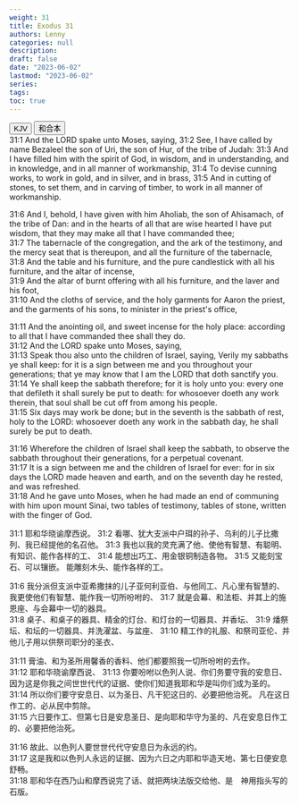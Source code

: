 ```yaml
---
weight: 31
title: Exodus 31
authors: Lenny
categories: null
description: 
draft: false
date: "2023-06-02"
lastmod: "2023-06-02"
series: 
tags: 
toc: true
---
```


<!--more-->

<!-- Tab links -->
<div class="tab">
  <button class="tablinks active" onclick="tablabel(event, 'english')">KJV</button>
  <button class="tablinks" onclick="tablabel(event, 'chinese')">和合本</button>
  
</div>

<!-- Tab content -->
<div id="english" class="tabcontent" style="display:block">
31:1 And the LORD spake unto Moses, saying,  
31:2 See, I have called by name Bezaleel the son of Uri, the son of Hur, of the tribe of Judah:  
31:3 And I have filled him with the spirit of God, in wisdom, and in understanding, and in knowledge, and in all manner of workmanship,  
31:4 To devise cunning works, to work in gold, and in silver, and in brass,  
31:5 And in cutting of stones, to set them, and in carving of timber, to work in all manner of workmanship.  

31:6 And I, behold, I have given with him Aholiab, the son of Ahisamach, of the tribe of Dan: and in the hearts of all that are wise hearted I have put wisdom, that they may make all that I have commanded thee;  
31:7 The tabernacle of the congregation, and the ark of the testimony, and the mercy seat that is thereupon, and all the furniture of the tabernacle,  
31:8 And the table and his furniture, and the pure candlestick with all his furniture, and the altar of incense,  
31:9 And the altar of burnt offering with all his furniture, and the laver and his foot,  
31:10 And the cloths of service, and the holy garments for Aaron the priest, and the garments of his sons, to minister in the priest's office,  

31:11 And the anointing oil, and sweet incense for the holy place: according to all that I have commanded thee shall they do.  
31:12 And the LORD spake unto Moses, saying,  
31:13 Speak thou also unto the children of Israel, saying, Verily my sabbaths ye shall keep: for it is a sign between me and you throughout your generations; that ye may know that I am the LORD that doth sanctify you.  
31:14 Ye shall keep the sabbath therefore; for it is holy unto you: every one that defileth it shall surely be put to death: for whosoever doeth any work therein, that soul shall be cut off from among his people.  
31:15 Six days may work be done; but in the seventh is the sabbath of rest, holy to the LORD: whosoever doeth any work in the sabbath day, he shall surely be put to death.  

31:16 Wherefore the children of Israel shall keep the sabbath, to observe the sabbath throughout their generations, for a perpetual covenant.  
31:17 It is a sign between me and the children of Israel for ever: for in six days the LORD made heaven and earth, and on the seventh day he rested, and was refreshed.  
31:18 And he gave unto Moses, when he had made an end of communing with him upon mount Sinai, two tables of testimony, tables of stone, written with the finger of God.  

</div>


<div id="chinese" class="tabcontent">
31:1 耶和华晓谕摩西说。  
31:2 看哪、犹大支派中户珥的孙子、乌利的儿子比撒列、我已经提他的名召他。  
31:3 我也以我的灵充满了他、使他有智慧、有聪明、有知识、能作各样的工、
31:4 能想出巧工、用金银铜制造各物。  
31:5 又能刻宝石、可以镶嵌。  能雕刻木头、能作各样的工。  

31:6 我分派但支派中亚希撒抹的儿子亚何利亚伯、与他同工、凡心里有智慧的、我更使他们有智慧、能作我一切所吩咐的、
31:7 就是会幕、和法柜、并其上的施恩座、与会幕中一切的器具。  
31:8 桌子、和桌子的器具、精金的灯台、和灯台的一切器具、并香坛、
31:9 燔祭坛、和坛的一切器具、并洗濯盆、与盆座、
31:10 精工作的礼服、和祭司亚伦、并他儿子用以供祭司职分的圣衣、

31:11 膏油、和为圣所用馨香的香料、他们都要照我一切所吩咐的去作。  
31:12 耶和华晓谕摩西说、
31:13 你要吩咐以色列人说、你们务要守我的安息日、因为这是你我之间世世代代的证据、使你们知道我耶和华是叫你们成为圣的。  
31:14 所以你们要守安息日、以为圣日、凡干犯这日的、必要把他治死。  凡在这日作工的、必从民中剪除。  
31:15 六日要作工、但第七日是安息圣日、是向耶和华守为圣的、凡在安息日作工的、必要把他治死。  

31:16 故此、以色列人要世世代代守安息日为永远的约。  
31:17 这是我和以色列人永远的证据、因为六日之内耶和华造天地、第七日便安息舒畅。  
31:18 耶和华在西乃山和摩西说完了话、就把两块法版交给他、是　神用指头写的石版。  

</div>


